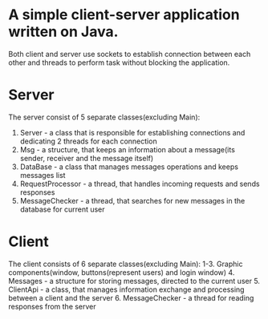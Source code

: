# A simple client-server application written on Java.
Both client and server use sockets to establish connection between each other and threads to perform task without blocking the application.
# Server
The server consist of 5 separate classes(excluding Main):
1. Server - a class that is responsible for establishing connections and dedicating 2 threads for each connection
2. Msg - a structure, that keeps an information about a message(its sender, receiver and the message itself)
3. DataBase - a class that manages messages operations and keeps messages list
4. RequestProcessor - a thread, that handles incoming requests and sends responses
5. MessageChecker - a thread, that searches for new messages in the database for current user
# Client
The client consists of 6 separate classes(excluding Main): 
1-3. Graphic components(window, buttons(represent users) and login window) 
4. Messages - a structure for storing messages, directed to the current user 
5. ClientApi - a class, that manages information exchange and processing between a client and the server 
6. MessageChecker - a thread for reading responses from the server
